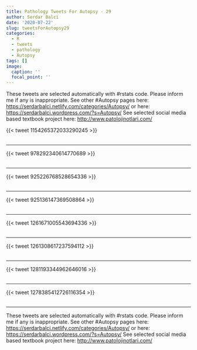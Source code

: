 ```yaml
---
title: Pathology Tweets For Autopsy - 29
author: Serdar Balci
date: '2020-07-22'
slug: tweetsForAutopsy29
categories:
  - R
  - tweets
  - pathology
  - Autopsy
tags: []
image:
  caption: ''
  focal_point: ''
---
```



These tweets are selected automatically with #rstats code. Please inform me if any is inappropriate.
See other #Autopsy pages here: https://serdarbalci.netlify.com/categories/Autopsy/  or here: https://serdarbalci.wordpress.com/?s=Autopsy/ 
See selected social media based textbook project here: http://www.patolojinotlari.com/

{{< tweet 1154265372033290245 >}}
<br>
<br>
<hr>
{{< tweet 978292340614770689 >}}
<br>
<br>
<hr>
{{< tweet 925226768528654336 >}}
<br>
<br>
<hr>
{{< tweet 925136147369508864 >}}
<br>
<br>
<hr>
{{< tweet 1261671005543694336 >}}
<br>
<br>
<hr>
{{< tweet 1261308617237594112 >}}
<br>
<br>
<hr>
{{< tweet 1281193344962646016 >}}
<br>
<br>
<hr>
{{< tweet 1278385412726116354 >}}
<br>
<br>
<hr>


These tweets are selected automatically with #rstats code. Please inform me if any is inappropriate.
See other #Autopsy pages here: https://serdarbalci.netlify.com/categories/Autopsy/  or here: https://serdarbalci.wordpress.com/?s=Autopsy/ 
See selected social media based textbook project here: http://www.patolojinotlari.com/
